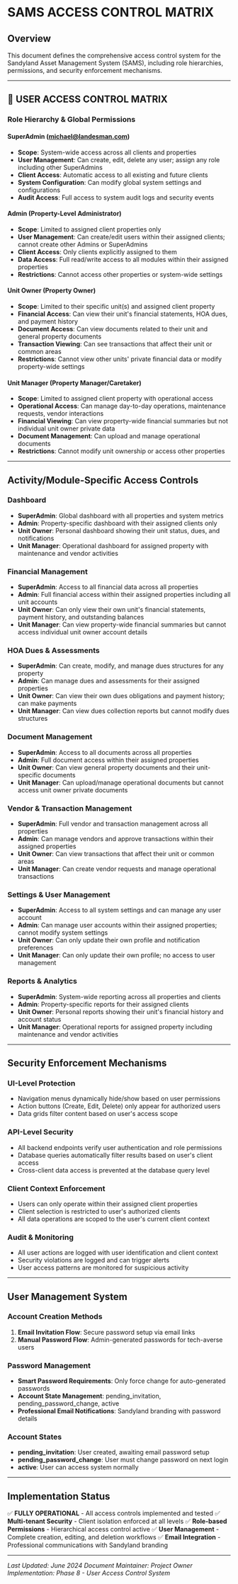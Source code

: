 # SAMS ACCESS CONTROL MATRIX

## Overview
This document defines the comprehensive access control system for the Sandyland Asset Management System (SAMS), including role hierarchies, permissions, and security enforcement mechanisms.

---

## 🔐 USER ACCESS CONTROL MATRIX

### Role Hierarchy & Global Permissions

#### **SuperAdmin** (michael@landesman.com)
- **Scope**: System-wide access across all clients and properties
- **User Management**: Can create, edit, delete any user; assign any role including other SuperAdmins
- **Client Access**: Automatic access to all existing and future clients
- **System Configuration**: Can modify global system settings and configurations
- **Audit Access**: Full access to system audit logs and security events

#### **Admin** (Property-Level Administrator)
- **Scope**: Limited to assigned client properties only
- **User Management**: Can create/edit users within their assigned clients; cannot create other Admins or SuperAdmins
- **Client Access**: Only clients explicitly assigned to them
- **Data Access**: Full read/write access to all modules within their assigned properties
- **Restrictions**: Cannot access other properties or system-wide settings

#### **Unit Owner** (Property Owner)
- **Scope**: Limited to their specific unit(s) and assigned client property
- **Financial Access**: Can view their unit's financial statements, HOA dues, and payment history
- **Document Access**: Can view documents related to their unit and general property documents
- **Transaction Viewing**: Can see transactions that affect their unit or common areas
- **Restrictions**: Cannot view other units' private financial data or modify property-wide settings

#### **Unit Manager** (Property Manager/Caretaker)
- **Scope**: Limited to assigned client property with operational access
- **Operational Access**: Can manage day-to-day operations, maintenance requests, vendor interactions
- **Financial Viewing**: Can view property-wide financial summaries but not individual unit owner private data
- **Document Management**: Can upload and manage operational documents
- **Restrictions**: Cannot modify unit ownership or access other properties

---

## Activity/Module-Specific Access Controls

### **Dashboard**
- **SuperAdmin**: Global dashboard with all properties and system metrics
- **Admin**: Property-specific dashboard with their assigned clients only
- **Unit Owner**: Personal dashboard showing their unit status, dues, and notifications
- **Unit Manager**: Operational dashboard for assigned property with maintenance and vendor activities

### **Financial Management**
- **SuperAdmin**: Access to all financial data across all properties
- **Admin**: Full financial access within their assigned properties including all unit accounts
- **Unit Owner**: Can only view their own unit's financial statements, payment history, and outstanding balances
- **Unit Manager**: Can view property-wide financial summaries but cannot access individual unit owner account details

### **HOA Dues & Assessments**
- **SuperAdmin**: Can create, modify, and manage dues structures for any property
- **Admin**: Can manage dues and assessments for their assigned properties
- **Unit Owner**: Can view their own dues obligations and payment history; can make payments
- **Unit Manager**: Can view dues collection reports but cannot modify dues structures

### **Document Management**
- **SuperAdmin**: Access to all documents across all properties
- **Admin**: Full document access within their assigned properties
- **Unit Owner**: Can view general property documents and their unit-specific documents
- **Unit Manager**: Can upload/manage operational documents but cannot access unit owner private documents

### **Vendor & Transaction Management**
- **SuperAdmin**: Full vendor and transaction management across all properties
- **Admin**: Can manage vendors and approve transactions within their assigned properties
- **Unit Owner**: Can view transactions that affect their unit or common areas
- **Unit Manager**: Can create vendor requests and manage operational transactions

### **Settings & User Management**
- **SuperAdmin**: Access to all system settings and can manage any user account
- **Admin**: Can manage user accounts within their assigned properties; cannot modify system settings
- **Unit Owner**: Can only update their own profile and notification preferences
- **Unit Manager**: Can only update their own profile; no access to user management

### **Reports & Analytics**
- **SuperAdmin**: System-wide reporting across all properties and clients
- **Admin**: Property-specific reports for their assigned clients
- **Unit Owner**: Personal reports showing their unit's financial history and account status
- **Unit Manager**: Operational reports for assigned property including maintenance and vendor activities

---

## Security Enforcement Mechanisms

### **UI-Level Protection**
- Navigation menus dynamically hide/show based on user permissions
- Action buttons (Create, Edit, Delete) only appear for authorized users
- Data grids filter content based on user's access scope

### **API-Level Security**
- All backend endpoints verify user authentication and role permissions
- Database queries automatically filter results based on user's client access
- Cross-client data access is prevented at the database query level

### **Client Context Enforcement**
- Users can only operate within their assigned client properties
- Client selection is restricted to user's authorized clients
- All data operations are scoped to the user's current client context

### **Audit & Monitoring**
- All user actions are logged with user identification and client context
- Security violations are logged and can trigger alerts
- User access patterns are monitored for suspicious activity

---

## User Management System

### Account Creation Methods
1. **Email Invitation Flow**: Secure password setup via email links
2. **Manual Password Flow**: Admin-generated passwords for tech-averse users

### Password Management
- **Smart Password Requirements**: Only force change for auto-generated passwords
- **Account State Management**: pending_invitation, pending_password_change, active
- **Professional Email Notifications**: Sandyland branding with password details

### Account States
- **pending_invitation**: User created, awaiting email password setup
- **pending_password_change**: User must change password on next login
- **active**: User can access system normally

---

## Implementation Status
✅ **FULLY OPERATIONAL** - All access controls implemented and tested
✅ **Multi-tenant Security** - Client isolation enforced at all levels
✅ **Role-based Permissions** - Hierarchical access control active
✅ **User Management** - Complete creation, editing, and deletion workflows
✅ **Email Integration** - Professional communications with Sandyland branding

---

*Last Updated: June 2024*
*Document Maintainer: Project Owner*
*Implementation: Phase 8 - User Access Control System*